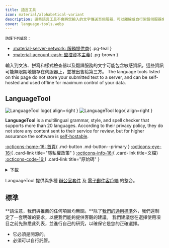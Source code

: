 ```yaml
---
title: 語言工具
icon: material/alphabetical-variant
description: 這些語言工具不會將您輸入的文字傳送至伺服器，可以離線或自行架設伺服器來使用。
cover: language-tools.webp
---
```


<small>防護下列威脅：</small>

- [:material-server-network: 服務提供商](basics/common-threats.md#privacy-from-service-providers){ .pg-teal }
- [:material-account-cash: 監控資本主義](basics/common-threats.md#surveillance-as-a-business-model){ .pg-brown }

輸入到文法、拼寫和樣式檢查器以及翻譯服務的文字可能包含敏感資訊，這些資訊可能無限期地儲存在伺服器上，並被出售給第三方。 The language tools listed on this page do not store your submitted text to a server, and can be self-hosted and used offline for maximum control of your data.

## LanguageTool

<div class="admonition recommendation" markdown>

![LanguageTool logo](assets/img/language-tools/languagetool.svg#only-light){ align=right }
![LanguageTool logo](assets/img/language-tools/languagetool-dark.svg#only-dark){ align=right }

**LanguageTool** is a multilingual grammar, style, and spell checker that supports more than 20 languages. According to their privacy policy, they do not store any content sent to their service for review, but for higher assurance the software is [self-hostable](https://dev.languagetool.org/http-server).

[:octicons-home-16: 首頁](https://languagetool.org){ .md-button .md-button--primary }
[:octicons-eye-16:](https://languagetool.org/legal/privacy){ .card-link title="隱私權政策" }
[:octicons-info-16:](https://languagetooler.freshdesk.com/en/support/solutions){ .card-link title=文檔}
[:octicons-code-16:](https://github.com/languagetool-org){ .card-link title="原始碼" }

<details class="downloads" markdown>
<summary>下載</summary>

- [:simple-appstore: App Store](https://apps.apple.com/app/id1534275760)
- [:fontawesome-brands-windows: Windows](https://languagetool.org/windows-desktop)
- [:simple-apple: macOS](https://languagetool.org/mac-desktop)
- [:simple-firefoxbrowser: Firefox](https://addons.mozilla.org/firefox/addon/languagetool)
- [:simple-googlechrome: Chrome](https://chrome.google.com/webstore/detail/grammar-and-spell-checker/oldceeleldhonbafppcapldpdifcinji)
- [:fontawesome-brands-edge: Edge](https://microsoftedge.microsoft.com/addons/detail/hfjadhjooeceemgojogkhlppanjkbobc)
- [:simple-safari: Safari](https://apps.apple.com/app/id1534275760)

</details>

</div>

LanguageTool 提供與多種 [辦公室套件](https://languagetool.org/services#text_editors) 及 [電子郵件客戶端](https://languagetool.org/services#mail_clients) 的整合。

## 標準

\*\*請注意，我們與推薦的任何項目均無關。\*\*除了[我們的通用標準](about/criteria.md)外，我們還制定了一套明確的要求，以便我們能夠提供客觀的建議。 我們建議您在選擇使用項目之前先熟悉此列表，並進行自己的研究，以確保它是您的正確選擇。

- 它必須是開源的。
- 必須可以自行託管。

